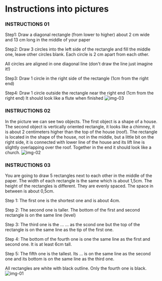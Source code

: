 # Instructions into pictures

### INSTRUCTIONS 01
Step1: 	Draw a diagonal rectangle (from lower to higher) about 2 cm wide and 13 cm long in the middle of your paper

Step2:	Draw 3 circles into the left side of the rectangle and fill the middle one, leave other circles blank. Each circle is 2 cm apart from each other.

All circles are aligned in one diagonal line (don't draw the line just imagine it!)

Step3:	Draw 1 circle in the right side of the rectangle (1cm from the right end)

Step4:	Draw 1 circle outside the rectangle near the right end (1cm from the right end)
It should look like a flute when finished
![img-03](https://user-images.githubusercontent.com/79570724/136932569-b6773b22-444e-47b4-9210-05a45fd3d044.jpg)

### INSTRUCTIONS 02
In the picture we can see two objects. The first object is a shape of a house. The second object is vertically oriented rectangle, it looks like a chimney, it is about 2 centimeters higher than the top of the house (roof). The rectangle is located in the shape of the house, not in the middle, but a little bit on the right side, it is connected with lower line of the house and its lift line is slightly overlapping over the roof. Together in the end it should look like a church.
![img-02](https://user-images.githubusercontent.com/79570724/136932593-0cc8bca9-d2da-487d-ade1-f5b5a04a2fd6.jpg)

### INSTRUCTIONS 03
You are going to draw 5 rectangles next to each other in the middle of the paper. The width of each rectangle is the same which is about 1,5cm. The height of the rectangles is different. They are evenly spaced. The space in between is about 0,5cm.

Step 1:	The first one is the shortest one and is about 4cm.

Step 2:	The second one is taller. The bottom of the first and second rectangle is on the same line (level)

Step 3:	The third one is the ... ... as the scond one but the top of the rectangle is on the same line as the tip of the first one.

Step 4:	The bottom of the fourth one is one the same line as the first and second one. It is at least 6cm tall.

Step 5:	The fifth one is the tallest. Its ... is on the same line as the second one and its bottom is on the same line as the third one.

All rectangles are white with black outline. Only the fourth one is black.
![img-01](https://user-images.githubusercontent.com/79570724/136932664-847b49b0-36d3-41ad-83c9-a898c7ad5d3b.jpg)

